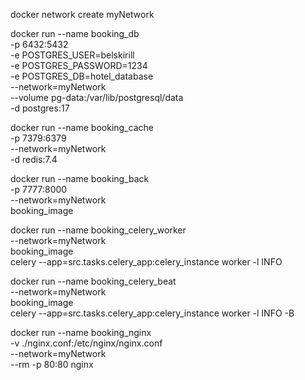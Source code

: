 
docker network create myNetwork

docker run --name booking_db \
-p 6432:5432 \
-e POSTGRES_USER=belskirill \
-e POSTGRES_PASSWORD=1234 \
-e POSTGRES_DB=hotel_database \
--network=myNetwork \
--volume pg-data:/var/lib/postgresql/data \
-d postgres:17


docker run --name booking_cache \
-p 7379:6379 \
--network=myNetwork \
-d redis:7.4


docker run --name booking_back \
-p 7777:8000 \
--network=myNetwork \
booking_image


docker run --name booking_celery_worker \
--network=myNetwork \
booking_image \
celery --app=src.tasks.celery_app:celery_instance worker -l INFO


docker run --name booking_celery_beat \
--network=myNetwork \
booking_image \
celery --app=src.tasks.celery_app:celery_instance worker -l INFO -B


docker run --name booking_nginx \
-v ./nginx.conf:/etc/nginx/nginx.conf \
--network=myNetwork \
--rm -p 80:80 nginx